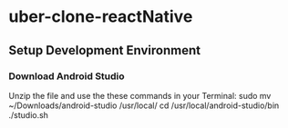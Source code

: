 # uber-clone-reactNative

## Setup Development Environment

### Download Android Studio

Unzip the file and use the these commands in your Terminal:
sudo mv ~/Downloads/android-studio /usr/local/
cd /usr/local/android-studio/bin
./studio.sh
